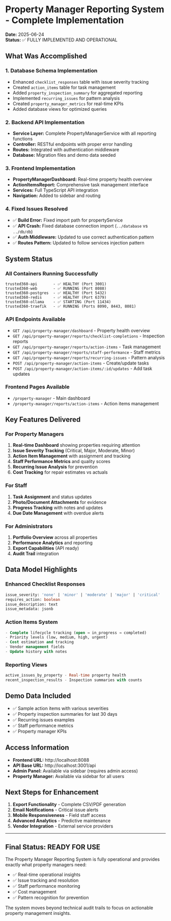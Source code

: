 # Property Manager Reporting System - Complete Implementation

**Date:** 2025-06-24  
**Status:** ✅ FULLY IMPLEMENTED AND OPERATIONAL

## What Was Accomplished

### 1. Database Schema Implementation
- Enhanced `checklist_responses` table with issue severity tracking
- Created `action_items` table for task management
- Added `property_inspection_summary` for aggregated reporting
- Implemented `recurring_issues` for pattern analysis
- Created `property_manager_metrics` for real-time KPIs
- Added database views for optimized queries

### 2. Backend API Implementation
- **Service Layer:** Complete PropertyManagerService with all reporting functions
- **Controller:** RESTful endpoints with proper error handling
- **Routes:** Integrated with authentication middleware
- **Database:** Migration files and demo data seeded

### 3. Frontend Implementation
- **PropertyManagerDashboard:** Real-time property health overview
- **ActionItemsReport:** Comprehensive task management interface
- **Services:** Full TypeScript API integration
- **Navigation:** Added to sidebar and routing

### 4. Fixed Issues Resolved
- ✅ **Build Error:** Fixed import path for propertyService
- ✅ **API Crash:** Fixed database connection import (`../database` vs `../db/db`)
- ✅ **Auth Middleware:** Updated to use correct authentication pattern
- ✅ **Routes Pattern:** Updated to follow services injection pattern

## System Status

### All Containers Running Successfully
```
trusted360-api       - ✅ HEALTHY (Port 3001)
trusted360-web       - ✅ RUNNING (Port 8088)
trusted360-postgres  - ✅ HEALTHY (Port 5432)
trusted360-redis     - ✅ HEALTHY (Port 6379)
trusted360-ollama    - ✅ STARTING (Port 11434)
trusted360-traefik   - ✅ RUNNING (Ports 8090, 8443, 8081)
```

### API Endpoints Available
- `GET /api/property-manager/dashboard` - Property health overview
- `GET /api/property-manager/reports/checklist-completions` - Inspection reports
- `GET /api/property-manager/reports/action-items` - Task management
- `GET /api/property-manager/reports/staff-performance` - Staff metrics
- `GET /api/property-manager/reports/recurring-issues` - Pattern analysis
- `POST /api/property-manager/action-items` - Create/update tasks
- `POST /api/property-manager/action-items/:id/updates` - Add task updates

### Frontend Pages Available
- `/property-manager` - Main dashboard
- `/property-manager/reports/action-items` - Action items management

## Key Features Delivered

### For Property Managers
1. **Real-time Dashboard** showing properties requiring attention
2. **Issue Severity Tracking** (Critical, Major, Moderate, Minor)
3. **Action Item Management** with assignment and tracking
4. **Staff Performance Metrics** and quality scores
5. **Recurring Issue Analysis** for prevention
6. **Cost Tracking** for repair estimates vs actuals

### For Staff
1. **Task Assignment** and status updates
2. **Photo/Document Attachments** for evidence
3. **Progress Tracking** with notes and updates
4. **Due Date Management** with overdue alerts

### For Administrators
1. **Portfolio Overview** across all properties
2. **Performance Analytics** and reporting
3. **Export Capabilities** (API ready)
4. **Audit Trail** integration

## Data Model Highlights

### Enhanced Checklist Responses
```sql
issue_severity: 'none' | 'minor' | 'moderate' | 'major' | 'critical'
requires_action: boolean
issue_description: text
issue_metadata: jsonb
```

### Action Items System
```sql
- Complete lifecycle tracking (open → in_progress → completed)
- Priority levels (low, medium, high, urgent)
- Cost estimation and tracking
- Vendor management fields
- Update history with notes
```

### Reporting Views
```sql
active_issues_by_property - Real-time property health
recent_inspection_results - Inspection summaries with counts
```

## Demo Data Included
- ✅ Sample action items with various severities
- ✅ Property inspection summaries for last 30 days
- ✅ Recurring issues examples
- ✅ Staff performance metrics
- ✅ Property manager KPIs

## Access Information
- **Frontend URL:** http://localhost:8088
- **API Base URL:** http://localhost:3001/api
- **Admin Panel:** Available via sidebar (requires admin access)
- **Property Manager:** Available via sidebar for all users

## Next Steps for Enhancement
1. **Export Functionality** - Complete CSV/PDF generation
2. **Email Notifications** - Critical issue alerts
3. **Mobile Responsiveness** - Field staff access
4. **Advanced Analytics** - Predictive maintenance
5. **Vendor Integration** - External service providers

---

## Final Status: READY FOR USE

The Property Manager Reporting System is fully operational and provides exactly what property managers need:
- ✅ Real-time operational insights
- ✅ Issue tracking and resolution
- ✅ Staff performance monitoring
- ✅ Cost management
- ✅ Pattern recognition for prevention

The system moves beyond technical audit trails to focus on actionable property management insights.